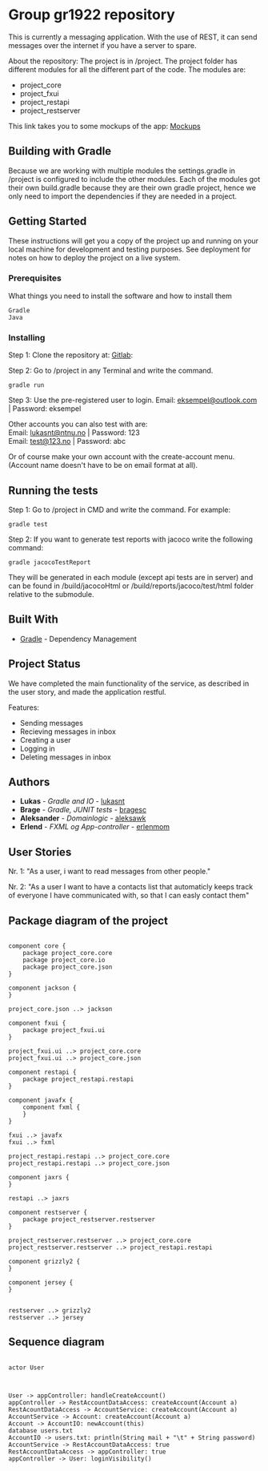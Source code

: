 # Group gr1922 repository

This is currently a messaging application. With the use of REST, it can send messages over the internet if you have a server to spare. 

About the repository: The project is in /project. The project folder has different modules for all the different part of the code. The modules are:
* project_core
* project_fxui
* project_restapi
* project_restserver

This link takes you to some mockups of the app: [Mockups](https://gitlab.stud.idi.ntnu.no/it1901/gr1922/gr1922/tree/master/project/Illustrations)

## Building with Gradle

Because we are working with multiple modules the settings.gradle in /project is configured to include the other modules. Each of the modules got their own build.gradle because they are their own gradle project, hence we only need to import the dependencies if they are needed in a project. 


## Getting Started

These instructions will get you a copy of the project up and running on your local machine for development and testing purposes. See deployment for notes on how to deploy the project on a live system.

### Prerequisites

What things you need to install the software and how to install them

```
Gradle
Java

```

### Installing

Step 1: Clone the repository at: [Gitlab](https://gitlab.stud.idi.ntnu.no/it1901/gr1922/gr1922.git):
		
Step 2: Go to /project in any Terminal and write the command. 

```
gradle run
```

Step 3: Use the pre-registered user to login. Email: eksempel@outlook.com | Password: eksempel

Other accounts you can also test with are: <br>
Email: lukasnt@ntnu.no | Password: 123 <br>
Email: test@123.no | Password: abc <br>

Or of course make your own account with the create-account menu. (Account name doesn't have to be on email format at all).


## Running the tests

Step 1: Go to /project in CMD and write the command. For example:

```
gradle test
```

Step 2: If you want to generate test reports with jacoco write the following command:

```
gradle jacocoTestReport
```

They will be generated in each module (except api tests are in server) and can be found in /build/jacocoHtml or /build/reports/jacoco/test/html folder relative to the submodule.


## Built With

* [Gradle](https://docs.gradle.org/current/userguide/userguide.html) - Dependency Management

## Project Status

We have completed the main functionality of the service, as described in the user story, and made the application restful.

Features:
* Sending messages
* Recieving messages in inbox
* Creating a user
* Logging in
* Deleting messages in inbox


## Authors

* **Lukas** - *Gradle and IO* - [lukasnt](https://gitlab.stud.idi.ntnu.no/lukasnt)
* **Brage** - *Gradle, JUNIT tests* - [bragesc](https://gitlab.stud.idi.ntnu.no/bragesc)
* **Aleksander** - *Domainlogic* - [aleksawk](https://gitlab.stud.idi.ntnu.no/aleksawk)
* **Erlend** - *FXML og App-controller* - [erlenmom](https://gitlab.stud.idi.ntnu.no/erlenmom)

## User Stories  

Nr. 1: "As a user, i want to read messages from other people."

Nr. 2: "As a user I want to have a contacts list that automaticly keeps track of everyone I have communicated with, so that I can easly contact them"

## Package diagram of the project

```plantuml

component core {
	package project_core.core
	package project_core.io
	package project_core.json
}

component jackson {
}

project_core.json ..> jackson

component fxui {
	package project_fxui.ui
}

project_fxui.ui ..> project_core.core
project_fxui.ui ..> project_core.json

component restapi {
	package project_restapi.restapi
}

component javafx {
	component fxml {
	}
}

fxui ..> javafx
fxui ..> fxml

project_restapi.restapi ..> project_core.core
project_restapi.restapi ..> project_core.json

component jaxrs {
}

restapi ..> jaxrs

component restserver {
	package project_restserver.restserver
}

project_restserver.restserver ..> project_core.core
project_restserver.restserver ..> project_restapi.restapi

component grizzly2 {
}

component jersey {
}


restserver ..> grizzly2
restserver ..> jersey
```

## Sequence diagram 

```plantuml

actor User



User -> appController: handleCreateAccount()
appController -> RestAccountDataAccess: createAccount(Account a)
RestAcountDataAccess -> AccountService: createAccount(Account a)
AccountService -> Account: createAccount(Account a)
Account -> AccountIO: newAccount(this)
database users.txt
AccountIO -> users.txt: println(String mail + "\t" + String password)
AccountService -> RestAccountDataAccess: true
RestAccountDataAccess -> appController: true
appController -> User: loginVisibility()


```
